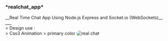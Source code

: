 <h3>*realchat_app*</h3>
__Real Time Chat App Using Node.js Express and Socket.io (WebSockets)__
___

<br>
> Design use : <br>
> Css3 Animation
> primary color  

<img style="border-radius:59px" src="https://gcdn.pbrd.co/images/2GTFxEjKymGv.jpg" alt='real chat'>
